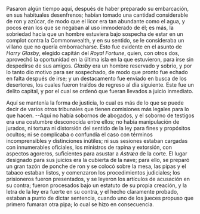 Pasaron algún tiempo aquí, después de haber preparado su embarcación, en sus habituales desenfrenos; habían tomado una cantidad considerable de ron y azúcar, de modo que el licor era tan abundante como el agua, y pocos eran los que se negaban al uso immoderado de él; es más, la sobriedad hacía que un hombre estuviera bajo sospecha de estar en un complot contra la Commonwealth, y en su sentido, se le consideraba un villano que no quería emborracharse. Esto fue evidente en el asunto de *Harry Glasby*, elegido capitán del *Royal Fortune*, quien, con otros dos, aprovechó la oportunidad en la última isla en la que estuvieron, para irse sin despedirse de sus amigos. *Glasby* era un hombre reservado y sobrio, y por lo tanto dio motivo para ser sospechado, de modo que pronto fue echado en falta después de irse; y un destacamento fue enviado en busca de los desertores, los cuales fueron traídos de regreso al día siguiente. Este fue un delito capital, y por el cual se ordenó que fueran llevados a juicio inmediato.

Aquí se mantenía la forma de justicia, lo cual es más de lo que se puede decir de varios otros tribunales que tienen comisiones más legales para lo que hacen. --Aquí no había sobornos de abogados, y el soborno de testigos era una costumbre desconocida entre ellos; no había manipulación de jurados, ni tortura ni distorsión del sentido de la ley para fines y propósitos ocultos; ni se complicaba o confundía el caso con términos incomprensibles y distinciones inútiles; ni sus sesiones estaban cargadas con innumerables oficiales, los ministros de rapina y extorsión, con aspectos agoreros, suficientes para asustar a *Astræa* de la corte. El lugar designado para sus juicios era la cubierta de la nave; para ello, se preparó un gran tazón de ponche de ron y se colocó sobre la mesa, las pipas y el tabaco estaban listos, y comenzaron los procedimientos judiciales; los prisioneros fueron presentados, y se leyeron los artículos de acusación en su contra; fueron procesados bajo un estatuto de su propia creación, y la letra de la ley era fuerte en su contra, y el hecho claramente probado, estaban a punto de dictar sentencia, cuando uno de los jueces propuso que primero fumaran otra pipa; lo cual se hizo en consecuencia.